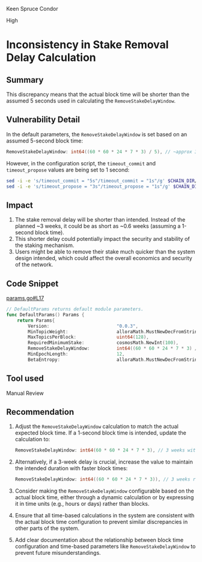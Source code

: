 Keen Spruce Condor

High

# Inconsistency in Stake Removal Delay Calculation

## Summary

This discrepancy means that the actual block time will be shorter than the assumed 5 seconds used in calculating the `RemoveStakeDelayWindow`.


## Vulnerability Detail

In the default parameters, the `RemoveStakeDelayWindow` is set based on an assumed 5-second block time:

```go
RemoveStakeDelayWindow: int64((60 * 60 * 24 * 7 * 3) / 5), // ~approx 3 weeks assuming 5 second block time
```

However, in the configuration script, the `timeout_commit` and `timeout_propose` values are being set to 1 second:

```bash
sed -i -e 's/timeout_commit = "5s"/timeout_commit = "1s"/g' $CHAIN_DIR/$CHAINID/config/config.toml
sed -i -e 's/timeout_propose = "3s"/timeout_propose = "1s"/g' $CHAIN_DIR/$CHAINID/config/config.toml
```

## Impact

1. The stake removal delay will be shorter than intended. Instead of the planned ~3 weeks, it could be as short as ~0.6 weeks (assuming a 1-second block time).
2. This shorter delay could potentially impact the security and stability of the staking mechanism.
3. Users might be able to remove their stake much quicker than the system design intended, which could affect the overall economics and security of the network.


## Code Snippet

[params.go#L17](https://github.com/sherlock-audit/2024-06-allora/blob/main/allora-chain/x/emissions/types/params.go#L17)

```go
// DefaultParams returns default module parameters.
func DefaultParams() Params {
	return Params{
		Version:                         "0.0.3",                                   // version of the protocol should be in lockstep with github release tag version
		MinTopicWeight:                  alloraMath.MustNewDecFromString("100"),    // total weight for a topic < this => don't run inference solicatation or loss update
		MaxTopicsPerBlock:               uint64(128),                               // max number of topics to run cadence for per block
		RequiredMinimumStake:            cosmosMath.NewInt(100),                    // minimum stake required to be a worker or reputer
		RemoveStakeDelayWindow:          int64((60 * 60 * 24 * 7 * 3) / 5),         // ~approx 3 weeks assuming 5 second block time, number of blocks to wait before finalizing a stake withdrawal
		MinEpochLength:                  12,                                        // shortest number of blocks per epoch topics are allowed to set as their cadence
		BetaEntropy:                     alloraMath.MustNewDecFromString("0.25"),   // controls resilience of reward payouts against copycat workers
```

## Tool used

Manual Review

## Recommendation

1. Adjust the `RemoveStakeDelayWindow` calculation to match the actual expected block time. If a 1-second block time is intended, update the calculation to:

   ```go
   RemoveStakeDelayWindow: int64(60 * 60 * 24 * 7 * 3), // 3 weeks with 1 second block time
   ```

2. Alternatively, if a 3-week delay is crucial, increase the value to maintain the intended duration with faster block times:

   ```go
   RemoveStakeDelayWindow: int64((60 * 60 * 24 * 7 * 3)), // 3 weeks regardless of block time
   ```

3. Consider making the `RemoveStakeDelayWindow` configurable based on the actual block time, either through a dynamic calculation or by expressing it in time units (e.g., hours or days) rather than blocks.

4. Ensure that all time-based calculations in the system are consistent with the actual block time configuration to prevent similar discrepancies in other parts of the system.

5. Add clear documentation about the relationship between block time configuration and time-based parameters like `RemoveStakeDelayWindow` to prevent future misunderstandings.